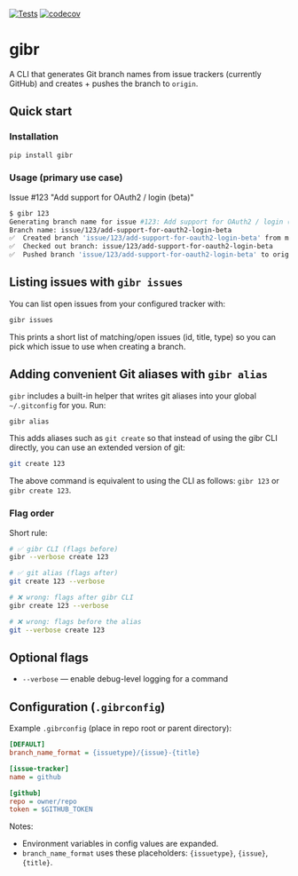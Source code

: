 [![Tests](https://github.com/ytreister/gibr/actions/workflows/test.yml/badge.svg)](https://github.com/ytreister/gibr/actions/workflows/test.yml)
[![codecov](https://codecov.io/gh/ytreister/gibr/branch/main/graph/badge.svg)](https://codecov.io/gh/ytreister/gibr)

# gibr

A CLI that generates Git branch names from issue trackers (currently GitHub) and
creates + pushes the branch to `origin`.

## Quick start
### Installation
```bash
pip install gibr
```
### Usage (primary use case)
Issue #123 "Add support for OAuth2 / login (beta)"
```bash
$ gibr 123
Generating branch name for issue #123: Add support for OAuth2 / login (beta)
Branch name: issue/123/add-support-for-oauth2-login-beta
✅  Created branch 'issue/123/add-support-for-oauth2-login-beta' from main.
✅  Checked out branch: issue/123/add-support-for-oauth2-login-beta
✅  Pushed branch 'issue/123/add-support-for-oauth2-login-beta' to origin.
```
 
## Listing issues with `gibr issues`

You can list open issues from your configured tracker with:

```bash
gibr issues
```

This prints a short list of matching/open issues (id, title, type) so you can
pick which issue to use when creating a branch.

## Adding convenient Git aliases with `gibr alias`

`gibr` includes a built-in helper that writes git aliases into your global
`~/.gitconfig` for you. Run:

```bash
gibr alias
```

This adds aliases such as `git create` so that instead of using the gibr CLI directly, you can use an extended version of git:

```bash
git create 123
```

The above command is equivalent to using the CLI as follows: `gibr 123` or
`gibr create 123`.


### Flag order

Short rule:

```bash
# ✅ gibr CLI (flags before)
gibr --verbose create 123

# ✅ git alias (flags after)
git create 123 --verbose

# ❌ wrong: flags after gibr CLI
gibr create 123 --verbose 

# ❌ wrong: flags before the alias
git --verbose create 123
```

## Optional flags
- `--verbose` — enable debug-level logging for a command

## Configuration (`.gibrconfig`)

Example `.gibrconfig` (place in repo root or parent directory):

```ini
[DEFAULT]
branch_name_format = {issuetype}/{issue}-{title}

[issue-tracker]
name = github

[github]
repo = owner/repo
token = $GITHUB_TOKEN
```

Notes:
- Environment variables in config values are expanded.
- `branch_name_format` uses these placeholders: `{issuetype}`, `{issue}`, `{title}`.
